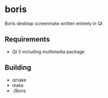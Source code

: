 # boris
Boris desktop screenmate written entirely in Qt

## Requirements
* Qt 5 including multimedia package

## Building
* qmake
* make
* ./Boris